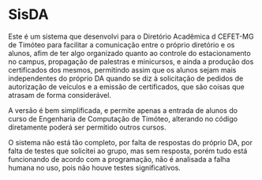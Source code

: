 # SisDA

Este é um sistema que desenvolvi para o Diretório Acadêmica d CEFET-MG de Timóteo para facilitar a comunicação entre o próprio diretório e os alunos, afim de ter algo organizado quanto ao controle do estacionamento no campus, propagação de palestras e minicursos, e ainda a produção dos certificados dos mesmos, permitindo assim que os alunos sejam mais independentes do próprio DA quando se diz à solicitação de pedidos de autorização de veículos e a emissão de certificados, que são coisas que atrasam de forma considerável.

A versão é bem simplificada, e permite apenas a entrada de alunos do curso de Engenharia de Computação de Timóteo, alterando no código diretamente poderá ser permitido outros cursos.

O sistema não está tão completo, por falta de respostas do próprio DA, por falta de testes que solicitei ao grupo, mas sem resposta, porém tudo está funcionando de acordo com a programação, não é analisada a falha humana no uso, pois não houve testes significativos.
